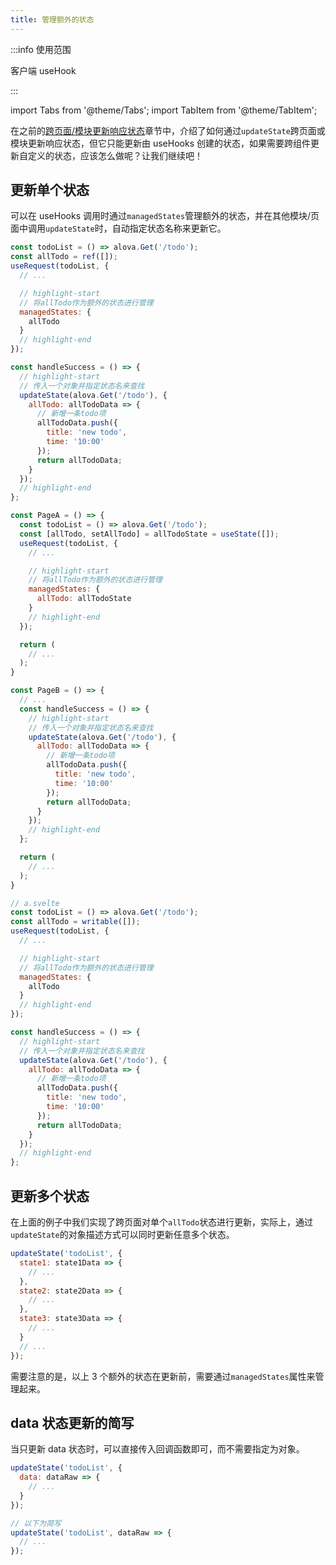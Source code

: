 ```yaml
---
title: 管理额外的状态
---
```


:::info 使用范围

客户端 useHook

:::

import Tabs from '@theme/Tabs';
import TabItem from '@theme/TabItem';

在之前的[跨页面/模块更新响应状态](/tutorial/client/in-depth/update-across-components)章节中，介绍了如何通过`updateState`跨页面或模块更新响应状态，但它只能更新由 useHooks 创建的状态，如果需要跨组件更新自定义的状态，应该怎么做呢？让我们继续吧！

## 更新单个状态

可以在 useHooks 调用时通过`managedStates`管理额外的状态，并在其他模块/页面中调用`updateState`时，自动指定状态名称来更新它。

<Tabs groupId="framework">
<TabItem value="1" label="vue">

<Tabs className="file-tabs">
<TabItem value="1" label="PageA.vue">

```javascript
const todoList = () => alova.Get('/todo');
const allTodo = ref([]);
useRequest(todoList, {
  // ...

  // highlight-start
  // 将allTodo作为额外的状态进行管理
  managedStates: {
    allTodo
  }
  // highlight-end
});
```

</TabItem>
<TabItem value="2" label="PageB.vue">

```javascript
const handleSuccess = () => {
  // highlight-start
  // 传入一个对象并指定状态名来查找
  updateState(alova.Get('/todo'), {
    allTodo: allTodoData => {
      // 新增一条todo项
      allTodoData.push({
        title: 'new todo',
        time: '10:00'
      });
      return allTodoData;
    }
  });
  // highlight-end
};
```

</TabItem>
</Tabs>

</TabItem>

<TabItem value="2" label="react">

<Tabs className="file-tabs">
<TabItem value="1" label="PageA.jsx">

```javascript
const PageA = () => {
  const todoList = () => alova.Get('/todo');
  const [allTodo, setAllTodo] = allTodoState = useState([]);
  useRequest(todoList, {
    // ...

    // highlight-start
    // 将allTodo作为额外的状态进行管理
    managedStates: {
      allTodo: allTodoState
    }
    // highlight-end
  });

  return (
    // ...
  );
}
```

</TabItem>
<TabItem value="2" label="PageB.jsx">

```javascript
const PageB = () => {
  // ...
  const handleSuccess = () => {
    // highlight-start
    // 传入一个对象并指定状态名来查找
    updateState(alova.Get('/todo'), {
      allTodo: allTodoData => {
        // 新增一条todo项
        allTodoData.push({
          title: 'new todo',
          time: '10:00'
        });
        return allTodoData;
      }
    });
    // highlight-end
  };

  return (
    // ...
  );
}
```

</TabItem>
</Tabs>

</TabItem>
<TabItem value="3" label="svelte">

<Tabs className="file-tabs">
<TabItem value="1" label="PageA.svelte">

```javascript
// a.svelte
const todoList = () => alova.Get('/todo');
const allTodo = writable([]);
useRequest(todoList, {
  // ...

  // highlight-start
  // 将allTodo作为额外的状态进行管理
  managedStates: {
    allTodo
  }
  // highlight-end
});
```

</TabItem>
<TabItem value="2" label="PageB.svelte">

```javascript
const handleSuccess = () => {
  // highlight-start
  // 传入一个对象并指定状态名来查找
  updateState(alova.Get('/todo'), {
    allTodo: allTodoData => {
      // 新增一条todo项
      allTodoData.push({
        title: 'new todo',
        time: '10:00'
      });
      return allTodoData;
    }
  });
  // highlight-end
};
```

</TabItem>
</Tabs>

</TabItem>
</Tabs>

## 更新多个状态

在上面的例子中我们实现了跨页面对单个`allTodo`状态进行更新，实际上，通过`updateState`的对象描述方式可以同时更新任意多个状态。

```javascript
updateState('todoList', {
  state1: state1Data => {
    // ...
  },
  state2: state2Data => {
    // ...
  },
  state3: state3Data => {
    // ...
  }
  // ...
});
```

需要注意的是，以上 3 个额外的状态在更新前，需要通过`managedStates`属性来管理起来。

## data 状态更新的简写

当只更新 data 状态时，可以直接传入回调函数即可，而不需要指定为对象。

```javascript
updateState('todoList', {
  data: dataRaw => {
    // ...
  }
});

// 以下为简写
updateState('todoList', dataRaw => {
  // ...
});
```
